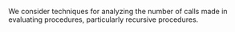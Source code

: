 We consider techniques for analyzing the number of calls made in
evaluating procedures, particularly recursive procedures.
